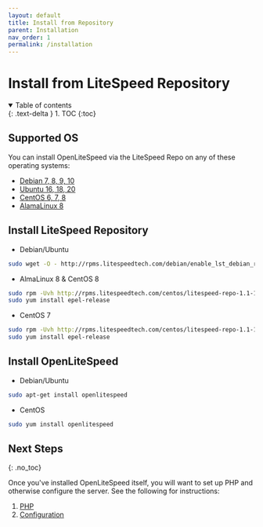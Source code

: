 ```yaml
---
layout: default
title: Install from Repository
parent: Installation
nav_order: 1
permalink: /installation
---
```


# Install from LiteSpeed Repository

<details open markdown="block">
  <summary>
    Table of contents
  </summary>
  {: .text-delta }
1. TOC
{:toc}

</details>

## Supported OS 

You can install OpenLiteSpeed via the LiteSpeed Repo on any of these operating systems:

- [Debian 7, 8, 9, 10](https://www.debian.org/distrib/)
- [Ubuntu 16, 18, 20](https://www.ubuntu.com/download)
- [CentOS 6, 7, 8](https://www.centos.org/download/)
- [AlamaLinux 8](https://mirrors.almalinux.org/isos.html)

## Install LiteSpeed Repository

- Debian/Ubuntu
```bash
sudo wget -O - http://rpms.litespeedtech.com/debian/enable_lst_debian_repo.sh | sudo bash
```
- AlmaLinux 8 & CentOS 8
```bash
sudo rpm -Uvh http://rpms.litespeedtech.com/centos/litespeed-repo-1.1-1.el8.noarch.rpm
sudo yum install epel-release
```
- CentOS 7
```bash
sudo rpm -Uvh http://rpms.litespeedtech.com/centos/litespeed-repo-1.1-1.el7.noarch.rpm
sudo yum install epel-release
```

## Install OpenLiteSpeed

- Debian/Ubuntu
```bash
sudo apt-get install openlitespeed
```
- CentOS
```bash
sudo yum install openlitespeed
```

## Next Steps
{: .no_toc} 

Once you've installed OpenLiteSpeed itself, you will want to set up PHP and otherwise configure the server. See the following for instructions:

1. [PHP](/docs/php)
2. [Configuration](/docs/configuration)
